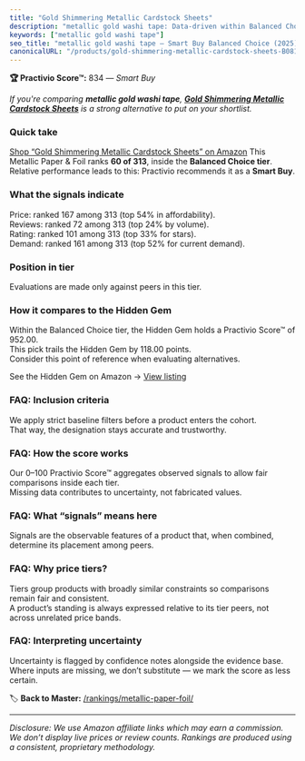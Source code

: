 ```yaml
---
title: "Gold Shimmering Metallic Cardstock Sheets"
description: "metallic gold washi tape: Data-driven within Balanced Choice ranking using the Practivio Score™. Positioned by quality, value, demand, findability, momentum."
keywords: ["metallic gold washi tape"]
seo_title: "metallic gold washi tape — Smart Buy Balanced Choice (2025)"
canonicalURL: "/products/gold-shimmering-metallic-cardstock-sheets-B081S2T384/"
---
```


**🏆 Practivio Score™:** 834 — _Smart Buy_


*If you're comparing **metallic gold washi tape**, **[Gold Shimmering Metallic Cardstock Sheets](https://www.amazon.com/dp/B081S2T384?tag=practivio-20)** is a strong alternative to put on your shortlist.*
### Quick take
[Shop “Gold Shimmering Metallic Cardstock Sheets” on Amazon](https://www.amazon.com/dp/B081S2T384?tag=practivio-20)
This Metallic Paper & Foil ranks **60 of 313**, inside the **Balanced Choice tier**.  
Relative performance leads to this: Practivio recommends it as a **Smart Buy**.

### What the signals indicate
Price: ranked 167 among 313 (top 54% in affordability).  
Reviews: ranked 72 among 313 (top 24% by volume).  
Rating: ranked 101 among 313 (top 33% for stars).  
Demand: ranked 161 among 313 (top 52% for current demand).

### Position in tier
Evaluations are made only against peers in this tier.

### How it compares to the Hidden Gem
Within the Balanced Choice tier, the Hidden Gem holds a Practivio Score™ of 952.00.  
This pick trails the Hidden Gem by 118.00 points.  
Consider this point of reference when evaluating alternatives.  

See the Hidden Gem on Amazon → [View listing](https://www.amazon.com/dp/B0DTP6VTBK?tag=practivio-20)

### FAQ: Inclusion criteria
We apply strict baseline filters before a product enters the cohort.  
That way, the designation stays accurate and trustworthy.

### FAQ: How the score works
Our 0–100 Practivio Score™ aggregates observed signals to allow fair comparisons inside each tier.  
Missing data contributes to uncertainty, not fabricated values.

### FAQ: What “signals” means here
Signals are the observable features of a product that, when combined, determine its placement among peers.

### FAQ: Why price tiers?
Tiers group products with broadly similar constraints so comparisons remain fair and consistent.  
A product’s standing is always expressed relative to its tier peers, not across unrelated price bands.

### FAQ: Interpreting uncertainty
Uncertainty is flagged by confidence notes alongside the evidence base.  
Where inputs are missing, we don’t substitute — we mark the score as less certain.


🏷️ **Back to Master:** [/rankings/metallic-paper-foil/](/rankings/metallic-paper-foil/)

---
_Disclosure: We use Amazon affiliate links which may earn a commission. We don’t display live prices or review counts. Rankings are produced using a consistent, proprietary methodology._

